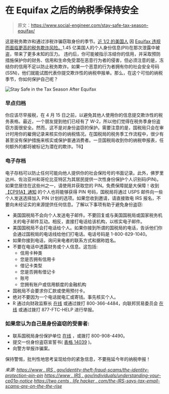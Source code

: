 # 在 Equifax 之后的纳税季保持安全

> 原文：<https://www.social-engineer.com/stay-safe-tax-season-equifax/>

这是税务欺诈和通过涉税诈骗窃取身份的季节。[](https://www.giact.com/resources/the-rise-of-tax-fraud-losses/)[近 1/2 的美国人](https://medium.com/@iigsocialmedia/your-tax-return-could-be-in-danger-from-the-equifax-breach-8b9c7c2e0eca) 因 [Equifax 违规而面临更高的税务欺诈风险。](https://www.social-engineer.com/equifax-breach-need-know/)1.45 亿美国人的个人身份信息(PII)在那次泄露中被盗，带来了更多未知的压力。 违约后，你可能被指示冻结你的信用，并采取预防措施保护你的财务、信用和生命免受潜在恶意行为者的侵害，但必须注意的是，冻结你的信用不足以防止税务欺诈。如果一个恶意的行为者拥有你的社会安全号码(SSN)，他们就能试图代表你提交欺诈性的纳税申报单。那么，在这个可怕的纳税季节，你如何保护自己呢？

![Stay Safe in the Tax Season After Equifax](img/7a375e779455f7cb316d4426e2b43463.png)

### 早点归档

你应该尽早报税，在 4 月 15 日之前，以避免其他人使用你的信息提交欺诈性的税务表格。最近，一个朋友提到他们已经有了 W-2，所以他们觉得在税务季身份盗窃方面很安全。然而，这不是对身份盗窃的保护。需要注意的是，国税局只会在审计时用你的雇佣记录来核实你的纳税情况。在国税局的税务季工作流程中，很少有甚至没有保护措施来核实或保护普通消费者。一旦国税局收到你的纳税申报表，任何额外的都将被标记为潜在的欺诈。T6】

### 电子存档

电子存档可以防止任何可能向他人提供你的社会保险号的书面记录。此外，佛罗里达州、佐治亚州和哥伦比亚特区为其居民提供一次性身份保护个人识别码(PIN)。如果您居住在这些州之一，请使用并获取您的 PIN。免费保障就是大保障！收到[【CP91A】通知](https://www.irs.gov/individuals/understanding-your-cp01a-notice) 的个人也将能够获得 PIN 号码，国税局将通过 USPS 邮件向一些个人发送选择加入 PIN 计划的选项。如果您收到邀请，请直接致电 IRS 报名，不要向未经证实的来源提供任何信息。了解以下事项有助于避免身份盗窃:

*   美国国税局不会向个人发送电子邮件。不要回复或与美国国税局或国家税务机关的电子邮件互动。相反，直接打电话给该机构，以核实电子邮件。
*   美国国税局不会打电话给个人。如果你接到所谓的国税局的电话，告诉他们你会通过国税局的电话线给他们打电话。电话号码是 1-800-829-1040。
*   如果你接到电话，询问来电者的联系方式和据称姓名。
*   不要在电话中透露财务或个人信息。这包括:
    *   信用卡种类
    *   您是否拥有信用卡
    *   借记卡类型
    *   您是否拥有借记卡
    *   账号
    *   您拥有账户或信用额度的金融机构
*   国税局不会要求你汇款或使用预付卡。
*   绝对不要因为一个电话就电汇或寄钱。事先核实个人。
*   R 通过向财政监察长 [在线](https://www.titga.gov/) 或通过拨打 800-366-4484，向联邦贸易委员会 [在线](https://www.ftc.gov/complaint) 或通过拨打 877-FTC-HELP 进行举报。

### 如果您认为自己是身份盗窃的受害者:

*   联系国税局身份保护单位 [在线](https://www.irs.gov/identitytheft) ，或拨打 800-908-4490。
*   提交一份身份盗窃宣誓书( [表格 14039](https://www.irs.gov/pub/irs-pdf/f14039.pdf) )。
*   向警方举报诈骗案。

保持警惕，批判性地思考呈现给你的紧急信息，不要拖延今年的纳税申报！

*来源:*
*[https://www . IRS . gov/identity-theft-fraud-scams/the-identity-protection-pin-pin](https://www.irs.gov/identity-theft-fraud-scams/the-identity-protection-pin-ip-pin)*
*[https://www . IRS . gov/individuals/understanding-your-cp01a-notice](https://www.irs.gov/individuals/understanding-your-cp01a-notice)*
*[https://two cents . life hacker . com/the-IRS-says-tax-email-scams-are-on-the-the-rise](https://twocents.lifehacker.com/the-irs-says-tax-email-scams-are-on-the-rise-1760658895)*